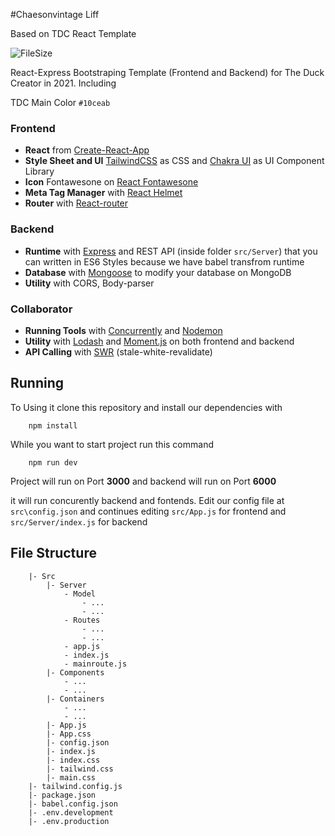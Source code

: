 #Chaesonvintage Liff

Based on TDC React Template

![FileSize](https://img.shields.io/github/repo-size/TheDuckCreator/TDC-React-Template)

React-Express Bootstraping Template (Frontend and Backend) for The Duck Creator in 2021. Including

TDC Main Color `#10ceab`

### Frontend

- **React** from [Create-React-App](https://create-react-app.dev)
- **Style Sheet and UI** [TailwindCSS](https://tailwindcss.com/) as CSS and [Chakra UI](https://chakra-ui.com/) as UI Component Library
- **Icon** Fontawesone on [React Fontawesone](https://github.com/FortAwesome/react-fontawesome)
- **Meta Tag Manager** with [React Helmet](https://github.com/nfl/react-helmet)
- **Router** with [React-router](https://reactrouter.com/)

### Backend

- **Runtime** with [Express](http://expressjs.com/) and REST API (inside folder `src/Server`) that you can written in ES6 Styles because we have babel transfrom runtime
- **Database** with [Mongoose](https://github.com/Automattic/mongoose) to modify your database on MongoDB
- **Utility** with CORS, Body-parser

### Collaborator

- **Running Tools** with [Concurrently](https://github.com/kimmobrunfeldt/concurrently) and [Nodemon](https://github.com/remy/nodemon)
- **Utility** with [Lodash](https://github.com/lodash/lodash) and [Moment.js](https://github.com/moment/moment) on both frontend and backend
- **API Calling** with [SWR](https://swr.vercel.app/) (stale-white-revalidate)

## Running

To Using it clone this repository and install our dependencies with

        npm install

While you want to start project run this command

        npm run dev

Project will run on Port **3000** and backend will run on Port **6000**

it will run concurently backend and fontends. Edit our config file at `src\config.json` and continues editing `src/App.js` for frontend and `src/Server/index.js` for backend

## File Structure

```
    |- Src
        |- Server
            - Model
                - ...
                - ...
            - Routes
                - ...
                - ...
            - app.js
            - index.js
            - mainroute.js
        |- Components
            - ...
            - ...
        |- Containers
            - ...
            - ...
        |- App.js
        |- App.css
        |- config.json
        |- index.js
        |- index.css
        |- tailwind.css
        |- main.css
    |- tailwind.config.js
    |- package.json
    |- babel.config.json
    |- .env.development
    |- .env.production
```
